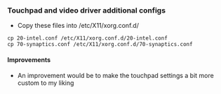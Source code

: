 ### Touchpad and video driver additional configs
- Copy these files into /etc/X11/xorg.conf.d/
```
cp 20-intel.conf /etc/X11/xorg.conf.d/20-intel.conf
cp 70-synaptics.conf /etc/X11/xorg.conf.d/70-synaptics.conf
```

#### Improvements
- An improvement would be to make the touchpad settings a bit more custom to my liking
